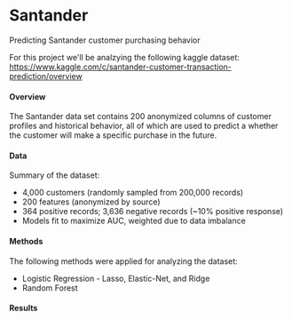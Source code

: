 # Santander
Predicting Santander customer purchasing behavior

For this project we'll be analzying the following kaggle dataset:  
https://www.kaggle.com/c/santander-customer-transaction-prediction/overview

#### Overview
The Santander data set contains 200 anonymized columns of customer profiles and historical behavior, all of which are used to predict a whether the customer will make a specific purchase in the future.

#### Data
Summary of the dataset: 
* 4,000 customers (randomly sampled from 200,000 records)
* 200 features (anonymized by source)
* 364 positive records; 3,636 negative records (~10% positive response)
* Models fit to maximize AUC, weighted due to data imbalance

#### Methods
The following methods were applied for analyzing the dataset:
* Logistic Regression - Lasso, Elastic-Net, and Ridge
* Random Forest

#### Results
<ToDo>
